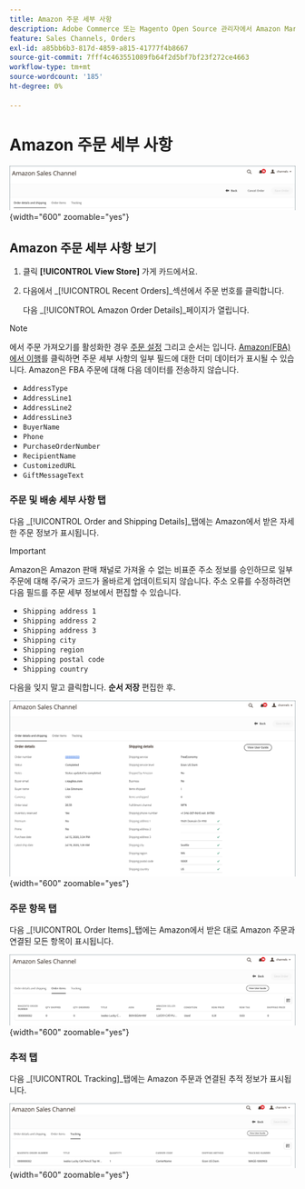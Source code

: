 ```yaml
---
title: Amazon 주문 세부 사항
description: Adobe Commerce 또는 Magento Open Source 관리자에서 Amazon Marketplace 주문에 대한 세부 사항을 봅니다.
feature: Sales Channels, Orders
exl-id: a85bb6b3-817d-4859-a815-41777f4b8667
source-git-commit: 7fff4c463551089fb64f2d5bf7bf23f272ce4663
workflow-type: tm+mt
source-wordcount: '185'
ht-degree: 0%

---
```


# Amazon 주문 세부 사항

![Amazon 주문 세부 사항](assets/amazon-order-details-header.png){width="600" zoomable="yes"}

## Amazon 주문 세부 사항 보기

1. 클릭 **[!UICONTROL View Store]** 가게 카드에서요.

1. 다음에서 _[!UICONTROL Recent Orders]_섹션에서 주문 번호를 클릭합니다.

   다음 _[!UICONTROL Amazon Order Details]_페이지가 열립니다.

>[!NOTE]
>
>에서 주문 가져오기를 활성화한 경우 [주문 설정](./order-settings.md) 그리고 순서는 입니다. [Amazon(FBA)에서 이행](./fulfilled-by.md)를 클릭하면 주문 세부 사항의 일부 필드에 대한 더미 데이터가 표시될 수 있습니다. Amazon은 FBA 주문에 대해 다음 데이터를 전송하지 않습니다.
>
> - `AddressType`
> - `AddressLine1`
> - `AddressLine2`
> - `AddressLine3`
> - `BuyerName`
> - `Phone`
> - `PurchaseOrderNumber`
> - `RecipientName`
> - `CustomizedURL`
> - `GiftMessageText`

### 주문 및 배송 세부 사항 탭

다음 _[!UICONTROL Order and Shipping Details]_탭에는 Amazon에서 받은 자세한 주문 정보가 표시됩니다.

>[!IMPORTANT]
>
>Amazon은 Amazon 판매 채널로 가져올 수 없는 비표준 주소 정보를 승인하므로 일부 주문에 대해 주/국가 코드가 올바르게 업데이트되지 않습니다. 주소 오류를 수정하려면 다음 필드를 주문 세부 정보에서 편집할 수 있습니다.
>
>- `Shipping address 1`
>- `Shipping address 2`
>- `Shipping address 3`
>- `Shipping city`
>- `Shipping region`
>- `Shipping postal code`
>- `Shipping country`
>
>다음을 잊지 말고 클릭합니다. **순서 저장** 편집한 후.

![주문 및 배송 세부 사항](assets/amazon-order-details.png){width="600" zoomable="yes"}

### 주문 항목 탭

다음 _[!UICONTROL Order Items]_탭에는 Amazon에서 받은 대로 Amazon 주문과 연결된 모든 항목이 표시됩니다.

![주문 항목 세부 사항](assets/amazon-order-item-details.png){width="600" zoomable="yes"}

### 추적 탭

다음 _[!UICONTROL Tracking]_탭에는 Amazon 주문과 연결된 추적 정보가 표시됩니다.

![추적 세부 정보](assets/amazon-order-tracking-details.png){width="600" zoomable="yes"}
